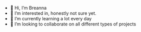 - 👋 Hi, I’m Breanna
- 👀 I’m interested in, honestly not sure yet.
- 🌱 I’m currently learning a lot every day
- 💞️ I’m looking to collaborate on all different types of projects

<!---
dabreze8/dabreze8 is a ✨ special ✨ repository because its `README.md` (this file) appears on your GitHub profile.
You can click the Preview link to take a look at your changes.
--->
